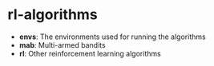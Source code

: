 # rl-algorithms


* **envs**: The environments used for running the algorithms
* **mab**: Multi-armed bandits
* **rl**: Other reinforcement learning algorithms
